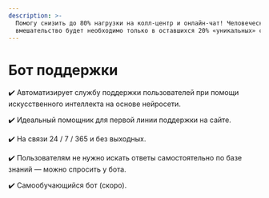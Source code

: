 ```yaml
---
description: >-
  Помогу снизить до 80% нагрузки на колл-центр и онлайн-чат! Человеческое
  вмешательство будет необходимо только в оставшихся 20% «уникальных» случаях.
---
```


# Бот поддержки

✔️ Автоматизирует службу поддержки пользователей при помощи искусственного интеллекта на основе нейросети.

✔️ Идеальный помощник для первой линии поддержки на сайте.

✔️ На связи 24 / 7 / 365 и без выходных.

✔️ Пользователям не нужно искать ответы самостоятельно по базе знаний — можно спросить у бота.

✔️ Самообучающийся бот \(скоро\).

